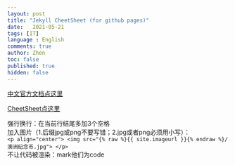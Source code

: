 ```yaml
---
layout: post
title: "Jekyll CheetSheet (for github pages)"
date:   2021-05-21
tags: [IT]
language : English
comments: true
author: Zhen
toc: false
published: true
hidden: false
---
```

[中文官方文档点这里](http://jekyllcn.com/docs/templates/)
<!-- more -->

[CheetSheet点这里](https://gist.github.com/JJediny/a466eed62cee30ad45e2)

强行换行：在当前行结尾多加3个空格   
加入图片（1.后缀jpg或png不要写错；2.jpg或者png必须用小写）：    
`<p align="center"> <img src="{% raw %}{{ site.imageurl }}{% endraw %}/澳洲纪念币.jpg"> </p>`    
不让代码被渲染：mark他们为code

<!--stackedit_data:
eyJoaXN0b3J5IjpbLTEyOTUzMDc3NTIsMjA4MDM4NDk1NywxNz
I2NDUwNTA1LDE5NDE2NjYzNTksLTMxODgyMDk4OSwtMTM1MzE4
NDMzNSwxNTc3NDE0NzkyLC0yMDM3MTYyNzI4LC0yMTMxOTgwMD
E5LC0xMTc2MjM2NTk2LC0yMTEyODU3NTYyLDMyMjg5NTk2OSwt
NzIwODYzNDQ1LC05ODI5Njk3MTcsMTE0MDE5MDM5OCwtNzI5Mz
I4MzEzXX0=
-->